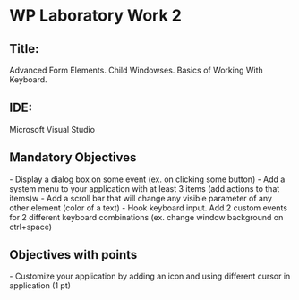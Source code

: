 <h1> WP Laboratory Work 2 </h1>
<h2>Title:</h2>
Advanced Form Elements. Child Windowses. Basics of Working With Keyboard.
<h2>IDE:</h2> Microsoft Visual Studio

<h2> Mandatory Objectives </h2>
- Display a dialog box on some event (ex. on clicking some button)
-  Add a system menu to your application with at least 3 items (add actions to that items)w
- Add a scroll bar that will change any visible parameter of any other element (color of a text) 
- Hook keyboard input. Add 2 custom events for 2 different keyboard combinations (ex. change window background on ctrl+space)

<h2> Objectives with points </h2>
- Customize your application by adding an icon and using different cursor in application (1 pt)
